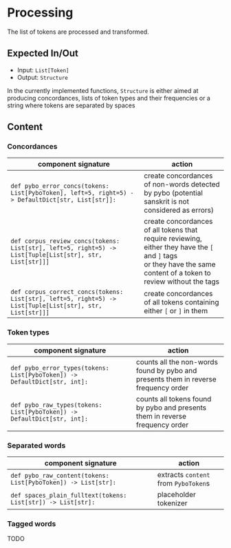 # Processing

The list of tokens are processed and transformed.


## Expected In/Out

 - Input: `List[Token]`
 - Output: `Structure`

In the currently implemented functions, `Structure` is either aimed at producing concordances, lists of token types and their frequencies or a string where tokens are separated by spaces

## Content

### Concordances

| component signature                                                                                      |  action                                                |
|----------------------------------------------------------------------------------------------------------|--------------------------------------------------------|
| `def pybo_error_concs(tokens: List[PyboToken], left=5, right=5) -> DefaultDict[str, List[str]]:`         | create concordances of non-words detected by pybo (potential sanskrit is not considered as errors) |
| `def corpus_review_concs(tokens: List[str], left=5, right=5) -> List[Tuple[List[str], str, List[str]]]`  | create concordances of all tokens that require reviewing, <br>either they have the `[` and `]` tags <br>or they have the same content of a token to review without the tags |
| `def corpus_correct_concs(tokens: List[str], left=5, right=5) -> List[Tuple[List[str], str, List[str]]]` | create concordances of all tokens containing either `[` or `]` in them |


### Token types

| component signature                                                       |  action                                                |
|---------------------------------------------------------------------------|--------------------------------------------------------|
| `def pybo_error_types(tokens: List[PyboToken]) -> DefaultDict[str, int]:` | counts all the non-words found by pybo and presents them in reverse frequency order |
| `def pybo_raw_types(tokens: List[PyboToken]) -> DefaultDict[str, int]:`   | counts all tokens found by pybo and presents them in reverse frequency order |


### Separated words


| component signature                                                       |  action                                                |
|---------------------------------------------------------------------------|--------------------------------------------------------|
| `def pybo_raw_content(tokens: List[PyboToken]) -> List[str]:`             | extracts `content` from `PyboToken`s                   |
| `def spaces_plain_fulltext(tokens: List[str]) -> List[str]:`              | placeholder tokenizer                                  |


### Tagged words

TODO
